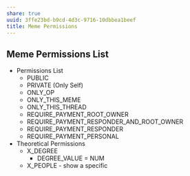 ```yaml
---
share: true
uuid: 3ffe23bd-b9cd-4d3c-9716-10dbbea1beef
title: Meme Permissions
---
```

## Meme Permissions List
* Permissions List
	* PUBLIC
	* PRIVATE (Only Self)
	* ONLY_OP
	* ONLY_THIS_MEME
	* ONLY_THIS_THREAD
	* REQUIRE_PAYMENT_ROOT_OWNER
	* REQUIRE_PAYMENT_RESPONDER_AND_ROOT_OWNER
	* REQUIRE_PAYMENT_RESPONDER
	* REQUIRE_PAYMENT_PERSONAL
* Theoretical Permissions
	* X_DEGREE
		* DEGREE_VALUE = NUM
	* X_PEOPLE - show a specific